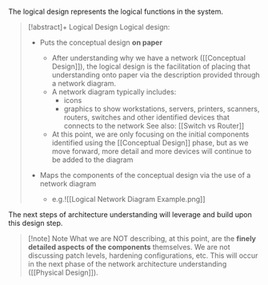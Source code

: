 The logical design represents the logical functions in the system.

>[!abstract]+ Logical Design
>Logical design:
>- Puts the conceptual design **on paper**
>	- After understanding why we have a network ([[Conceptual Design]]), the logical design is the facilitation of placing that understanding onto paper via the description provided through a network diagram.
>	- A network diagram typically includes:
>		- icons
>		- graphics to show workstations, servers, printers, scanners, routers, switches and other identified devices that connects to the network
>		  See also: [[Switch vs Router]]
>	- At this point, we are only focusing on the initial components identified using the [[Conceptual Design]] phase, but as we move forward, more detail and more devices will continue to be added to the diagram
>	  
>- Maps the components of the conceptual design via the use of a network diagram
>	-  e.g.![[Logical Network Diagram Example.png]]
>

The next steps of architecture understanding will leverage and build upon this design step.

>[!note] Note
>What we are NOT describing, at this point, are the **finely detailed aspects of the components** themselves. We are not discussing patch levels, hardening configurations, etc. This will occur in the next phase of the network architecture understanding ([[Physical Design]]).